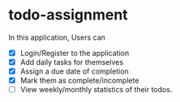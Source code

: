 # todo-assignment

In this application, Users can

- [X] Login/Register to the application 
- [X] Add daily tasks for themselves
- [X] Assign a due date of completion
- [X] Mark them as complete/incomplete
- [ ] View weekly/monthly statistics of their todos.